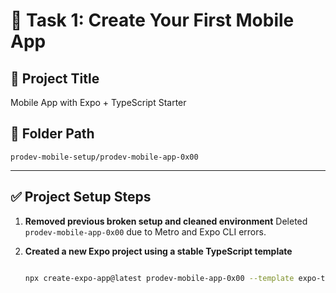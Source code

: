 # 📱 Task 1: Create Your First Mobile App

## 📌 Project Title

Mobile App with Expo + TypeScript Starter

## 📁 Folder Path

`prodev-mobile-setup/prodev-mobile-app-0x00`

---

## ✅ Project Setup Steps

1. **Removed previous broken setup and cleaned environment**
   Deleted `prodev-mobile-app-0x00` due to Metro and Expo CLI errors.

2. **Created a new Expo project using a stable TypeScript template**

   ```bash

   npx create-expo-app@latest prodev-mobile-app-0x00 --template expo-template-blank-typescript
